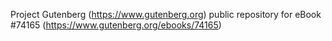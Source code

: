 Project Gutenberg (https://www.gutenberg.org) public repository for eBook #74165 (https://www.gutenberg.org/ebooks/74165)
